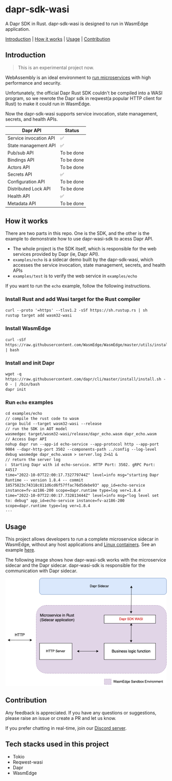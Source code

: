 # dapr-sdk-wasi

A Dapr SDK in Rust. dapr-sdk-wasi is designed to run in WasmEdge application.

[Introduction](#introduction) | [How it works](#how-it-works) | [Usage](#usage) | [Contribution](#contribution)

## Introduction

> This is an experimental project now.

WebAssembly is an ideal environment to [run microservices](https://medium.com/wasm/cloud-native-webassembly-in-service-mesh-b19e3a96ccf8) with high performance and security. 

Unfortunately, the official Dapr Rust SDK couldn't be compiled into a WASI program, so we rewrote the Dapr sdk in reqwest(a popular HTTP client for Rust) to make it could run in WasmEdge. 

Now the dapr-sdk-wasi supports service invocation, state management, secrets, and health APIs.

| Dapr API               | Status     |
|------------------------|------------|
| Service invocation API | ✅          |
| State management API   | ✅          |
| Pub/sub API            | To be done |
| Bindings API           | To be done |
| Actors API             | To be done |
| Secrets API            | ✅          |
| Configuration API      | To be done |
| Distributed Lock API   | To be done |
| Health API             | ✅          |
| Metadata API           | To be done |


## How it works
There are two parts in this repo. One is the SDK, and the other is the example to demonstrate how to use dapr-wasi-sdk to acess Dapr API.

* The whole project is the SDK itself, which is responsible for the web services provided by Dapr (ie, Dapr API).
* `examples/echo` is a sidecar demo built by the dapr-sdk-wasi, which accesses the service invocation, state management, secrets, and health APIs
* `examples/test` is to verify the web service in `examples/echo`

If you want to run the `echo` example, follow the following instructions.

### Install Rust and add Wasi target for the Rust compiler

```
curl --proto '=https' --tlsv1.2 -sSf https://sh.rustup.rs | sh
rustup target add wasm32-wasi
```
### Install WasmEdge

```
curl -sSf https://raw.githubusercontent.com/WasmEdge/WasmEdge/master/utils/install.sh | bash
```
### Install and init Dapr

```
wget -q https://raw.githubusercontent.com/dapr/cli/master/install/install.sh -O - | /bin/bash
dapr init
```

### Run `echo` examples
```
cd examples/echo
// compile the rust code to wasm 
cargo build --target wasm32-wasi --release
// run the SDK in AOT model
wasmedgec target/wasm32-wasi/release/dapr_echo.wasm dapr_echo.wasm
// Access Dapr API
nohup dapr run --app-id echo-service --app-protocol http --app-port 9004 --dapr-http-port 3502 --components-path ../config --log-level debug wasmedge dapr_echo.wasm > server.log 2>&1 &
// return the server log
ℹ️  Starting Dapr with id echo-service. HTTP Port: 3502. gRPC Port: 44517
time="2022-10-07T22:00:17.732779744Z" level=info msg="starting Dapr Runtime -- version 1.8.4 -- commit 18575823c74318c811d6cd6f57ffac76d5debe93" app_id=echo-service instance=fv-az186-200 scope=dapr.runtime type=log ver=1.8.4
time="2022-10-07T22:00:17.732813444Z" level=info msg="log level set to: debug" app_id=echo-service instance=fv-az186-200 scope=dapr.runtime type=log ver=1.8.4
···
```

## Usage

This project allows developers to run a complete microservice sidecar in WasmEdge, without any host applications and [Linux containers](https://wasmedge.org/wasm_linux_container/). See an example [here](https://github.com/second-state/dapr-wasm).

The following image shows how dapr-wasi-sdk works with the microservice sidecar and the Dapr sidecar. dapr-wasi-sdk is responsible for the communication with Dapr sidecar.

![](dapr-sdk-wasi.png)



## Contribution

Any feedback is appreciated. If you have any questions or suggestions, please raise an issue or create a PR and let us know.

If you prefer chatting in real-time, join our [Discord server](https://discord.gg/U4B5sFTkFc).

## Tech stacks used in this project
* Tokio
* Reqwest-wasi
* Dapr
* WasmEdge
